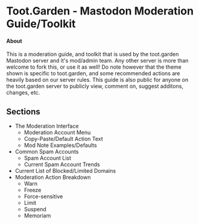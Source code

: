 # Toot.Garden - Mastodon Moderation Guide/Toolkit
#### About
This is a moderation guide, and toolkit that is used by the toot.garden Mastodon server and it's mod/admin team. Any other server is more than welcome to fork this, or use it as well! Do note however that the theme shown is specific to toot.garden, and some recommended actions are heavily based on our server rules. This guide is also public for anyone on the toot.garden server to publicly view, comment on, suggest additons, changes, etc. 

## Sections
- The Moderation Interface
  - Moderation Account Menu 
  - Copy-Paste/Default Action Text
  - Mod Note Examples/Defaults
- Common Spam Accounts
  - Spam Account List
  - Current Spam Account Trends
- Current List of Blocked/Limited Domains
- Moderation Action Breakdown
  - Warn
  - Freeze
  - Force-sensitive
  - Limit
  - Suspend
  - Memoriam


